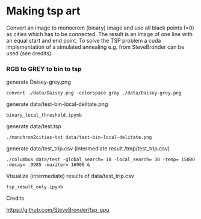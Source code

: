 # Making tsp art

Convert an image to monocrom (binary) image and use all black points (=0) as cities which has to be connected. The result is an image of one line with an equal start and end point. To solve the TSP problem a cuda implementation of a simulated annealing e.g. from SteveBronder can be used (see credits).

### RGB to GREY to bin to tsp

generate Daisey-grey.png
```
convert ./data/Daisey.png -colorspace gray ./data/Daisey-grey.png
```

generate data/test-bin-local-delitate.png
```
binary_local_threshold.ipynb
```

generate data/test.tsp
```
./monchrom2cities-txt data/test-bin-local-delitate.png
```

generate data/test_trip.csv (intermediate result /tmp/test_trip.csv)
```
./columbus data/test -global_search= 10 -local_search= 30 -temp= 15000 -decay= .9985 -maxiter= 16000 &
```

Visualize (intermediate) results of data/test_trip.csv
```
tsp_result_only.ipynb
```



Credits

https://github.com/SteveBronder/tsp_gpu
